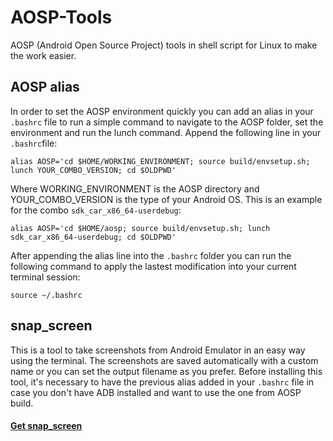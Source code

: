 # AOSP-Tools
AOSP (Android Open Source Project) tools in shell script for Linux to make the work easier.

## AOSP alias
In order to set the AOSP environment quickly you can add an alias in your `.bashrc` file to run a simple command to navigate to the AOSP folder, set the environment and run the lunch command. Append the following line in your `.bashrc`file:
```
alias AOSP='cd $HOME/WORKING_ENVIRONMENT; source build/envsetup.sh; lunch YOUR_COMBO_VERSION; cd $OLDPWD'
```
Where WORKING_ENVIRONMENT is the AOSP directory and YOUR_COMBO_VERSION is the type of your Android OS. This is an example for the combo `sdk_car_x86_64-userdebug`:
```
alias AOSP='cd $HOME/aosp; source build/envsetup.sh; lunch sdk_car_x86_64-userdebug; cd $OLDPWD'
```
After appending the alias line into the `.bashrc` folder you can run the following command to apply the lastest modification into your current terminal session:
```
source ~/.bashrc
```

## snap_screen
This is a tool to take screenshots from Android Emulator in an easy way using the terminal. The screenshots are saved automatically with a custom name or you can set the output filename as you prefer. Before installing this tool, it's necessary to have the previous alias added in your `.bashrc` file in case you don't have ADB installed and want to use the one from AOSP build. <br>
#### [Get snap_screen](https://github.com/sudoariel/AOSP-Tools/tree/main/snap_screen)

